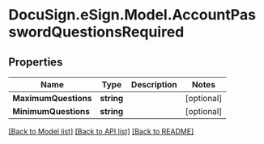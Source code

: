 # DocuSign.eSign.Model.AccountPasswordQuestionsRequired
## Properties

Name | Type | Description | Notes
------------ | ------------- | ------------- | -------------
**MaximumQuestions** | **string** |  | [optional] 
**MinimumQuestions** | **string** |  | [optional] 

[[Back to Model list]](../README.md#documentation-for-models) [[Back to API list]](../README.md#documentation-for-api-endpoints) [[Back to README]](../README.md)

